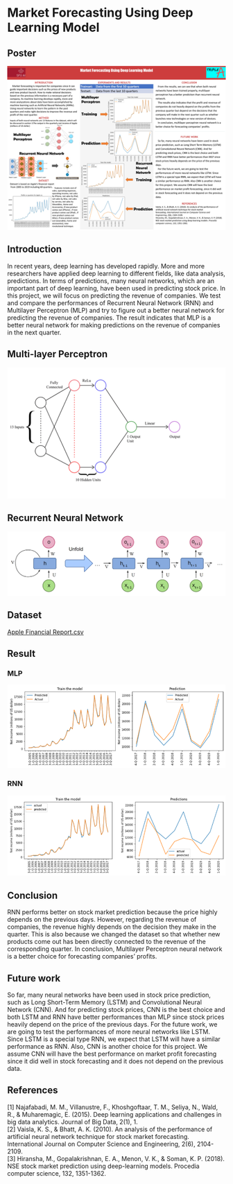 # Market Forecasting Using Deep Learning Model

## Poster
![image](https://github.com/infinitusposs/CMPT419-Project-by-Triple-A/blob/master/Poster/Triple%20A%20poster.jpg)

## Introduction
In recent years, deep learning has developed rapidly. More and more researchers
have applied deep learning to different fields, like data analysis, predictions. In
terms of predictions, many neural networks, which are an important part of deep
learning, have been used in predicting stock price. In this project, we will focus
on predicting the revenue of companies. We test and compare the performances
of Recurrent Neural Network (RNN) and Multilayer Perceptron (MLP) and try to
figure out a better neural network for predicting the revenue of companies. The
result indicates that MLP is a better neural network for making predictions on the
revenue of companies in the next quarter.

## Multi-layer Perceptron
![image](https://github.com/infinitusposs/CMPT419-Project-by-Triple-A/blob/master/Neural%20network%20models/MLP.jpg)

## Recurrent Neural Network
![image](https://github.com/infinitusposs/CMPT419-Project-by-Triple-A/blob/master/Neural%20network%20models/RNN.png)

## Dataset 
[Apple Financial Report.csv](https://github.com/infinitusposs/CMPT419-Project-by-Triple-A/blob/master/Dataset/Apple%20Financial%20Report.csv)

## Result
### MLP
![image](https://github.com/infinitusposs/CMPT419-Project-by-Triple-A/blob/master/Result/MLP.png)
### RNN
![image](https://github.com/infinitusposs/CMPT419-Project-by-Triple-A/blob/master/Result/RNN.png)

## Conclusion
RNN performs better on stock market prediction because the price highly depends on the previous
days. However, regarding the revenue of companies, the revenue highly depends on the decision
they make in the quarter. This is also because we changed the dataset so that whether new products
come out has been directly connected to the revenue of the corresponding quarter.
In conclusion, Multilayer Perceptron neural network is a better choice for forecasting companies’
profits.

## Future work
So far, many neural networks have been used in stock price prediction, such as Long Short-Term
Memory (LSTM) and Convolutional Neural Network (CNN). And for predicting stock prices, CNN
is the best choice and both LSTM and RNN have better performances than MLP since stock prices
heavily depend on the price of the previous days.
For the future work, we are going to test the performances of more neural networks like LSTM.
Since LSTM is a special type RNN, we expect that LSTM will have a similar performance as RNN.
Also, CNN is another choice for this project. We assume CNN will have the best performance on
market profit forecasting since it did well in stock forecasting and it does not depend on the previous
data.

## References
[1] Najafabadi, M. M., Villanustre, F., Khoshgoftaar, T. M., Seliya, N., Wald, R., & Muharemagic, E. (2015).
Deep learning applications and challenges in big data analytics. Journal of Big Data, 2(1), 1. <br />
[2] Vaisla, K. S., & Bhatt, A. K. (2010). An analysis of the performance of artificial neural network technique
for stock market forecasting. International Journal on Computer Science and Engineering, 2(6), 2104-2109. <br />
[3] Hiransha, M., Gopalakrishnan, E. A., Menon, V. K., & Soman, K. P. (2018). NSE stock market prediction
using deep-learning models. Procedia computer science, 132, 1351-1362.
